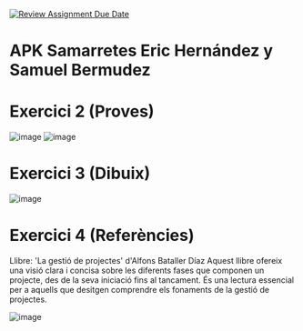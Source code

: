 [![Review Assignment Due Date](https://classroom.github.com/assets/deadline-readme-button-22041afd0340ce965d47ae6ef1cefeee28c7c493a6346c4f15d667ab976d596c.svg)](https://classroom.github.com/a/vMpFMy_z)
# APK Samarretes Eric Hernández y Samuel Bermudez

# Exercici 2 (Proves) 
![image](https://github.com/user-attachments/assets/6a825cca-514e-4ce8-b5c7-53455354dac5)
![image](https://github.com/user-attachments/assets/03340e07-9dad-4622-a117-76c589512acd)

# Exercici 3 (Dibuix)
![image](https://github.com/user-attachments/assets/cad71989-c4d1-4eab-b70e-73caa222d7ae)

# Exercici 4 (Referències)
Llibre: 'La gestió de projectes' d'Alfons Bataller Díaz
Aquest llibre ofereix una visió clara i concisa sobre les diferents fases que componen un projecte, des de la seva iniciació fins al tancament. És una lectura essencial per a aquells que desitgen comprendre els fonaments de la gestió de projectes.

![image](https://github.com/user-attachments/assets/69f219f1-b052-49b2-9163-484526a111d7)

